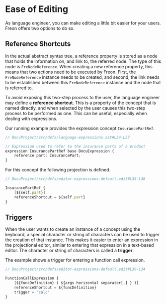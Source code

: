 # Ease of Editing

As language engineer, you can make editing a little bit easier for your users. Freon offers two options to do so.

## Reference Shortcuts

In the actual abstract syntax tree, a reference property is stored as a node that holds the information on,
and link to, the referred node. The type of this node is `FreNodeReference`. When creating a new reference property, 
this means that two actions need to be executed by Freon. First, the `FreNodeReference` instance needs to be 
created, and second, the link needs to be established between this `FreNodeReference` instance and the node that 
is referred to.

To avoid exposing this two-step process to the user, the language engineer may define a **reference shortcut**.
This is a property of the concept that is named directly, and when selected by the user causes this two-step 
process to be performed as one. This can be useful, especially when dealing with expressions. 

Our running example provides the expression concept `InsurancePartRef`.

```ts
// DocuProject/src/defs/language-expressions.ast#L54-L57

// Expression used to refer to the insurance parts of a product
expression InsurancePartRef base DocuExpression {
    reference part: InsurancePart;
}
```

For this concept the following projection is defined.

```ts
// DocuProject/src/defs/editor-expressions-default.edit#L35-L38

InsurancePartRef {
    [${self.part}]
    referenceShortcut = ${self.part}
}
```

[//]: # (todo finish this when bug for limited values is fixed)

## Triggers

When the user wants to create an instance of a concept using the keyboard, a special character or string
of characters can be used to trigger the creation of that instance. This makes it easier
to enter an expression in the projectional editor, similar to entering that expression in a text-based editor.
The character or string of characters is called a **trigger**.

The example shows a trigger for entering a function call expression.

```ts
// DocuProject/src/defs/editor-expressions-default.edit#L30-L34

FunctionCallExpression {
    [${funcDefinition} ( ${args horizontal separator[,] } )]
    referenceShortcut = ${funcDefinition}
    trigger = "calc"
}
```
